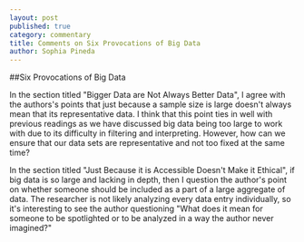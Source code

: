 ```yaml
---
layout: post
published: true
category: commentary
title: Comments on Six Provocations of Big Data
author: Sophia Pineda
---
```

##Six Provocations of Big Data

In the section titled "Bigger Data are Not Always Better Data", I agree with the authors's points that just because a sample size is large doesn't always mean that its representative data. I think that this point ties in well with previous readings as we have discussed big data being too large to work with due to its difficulty in filtering and interpreting. However, how can we ensure that our data sets are representative and not too fixed at the same time? 

In the section titled "Just Because it is Accessible Doesn't Make it Ethical", if big data is so large and lacking in depth, then I question the author's point on whether someone should be included as a part of a large aggregate of data. The researcher is not likely analyzing every data entry individually, so it's interesting to see the author questioning "What does it mean for someone to be spotlighted or to be analyzed in a way the author never imagined?"
